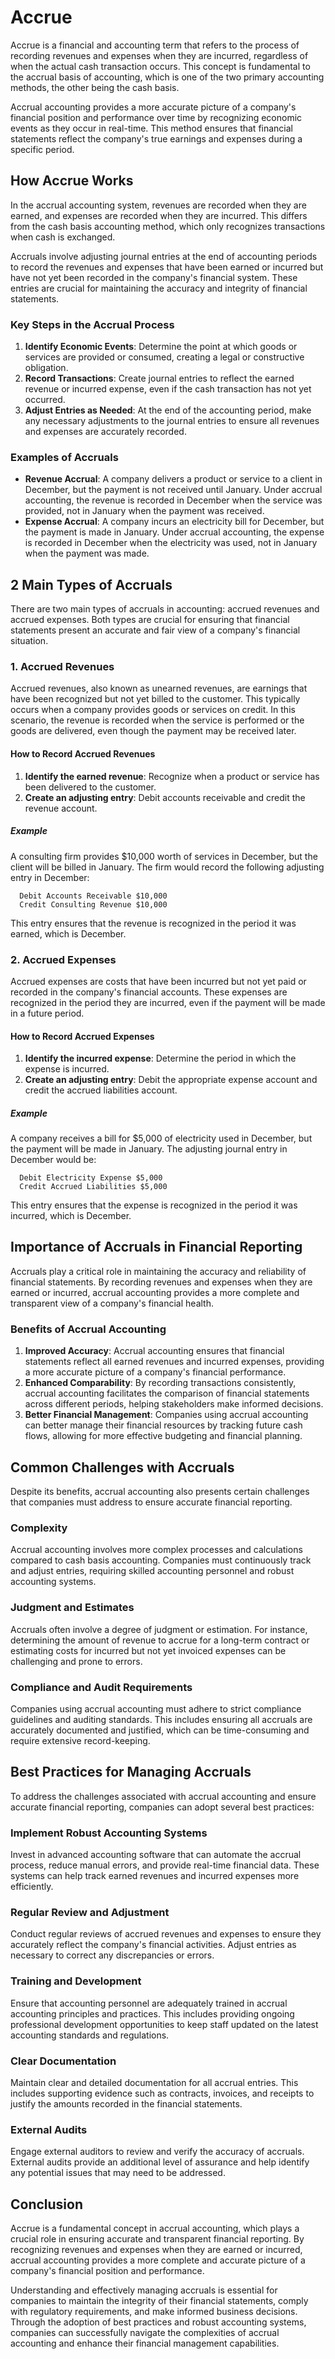# Accrue

Accrue is a financial and accounting term that refers to the process of recording revenues and expenses when they are incurred, regardless of when the actual cash transaction occurs. This concept is fundamental to the accrual basis of accounting, which is one of the two primary accounting methods, the other being the cash basis.

Accrual accounting provides a more accurate picture of a company's financial position and performance over time by recognizing economic events as they occur in real-time. This method ensures that financial statements reflect the company's true earnings and expenses during a specific period.

## How Accrue Works

In the accrual accounting system, revenues are recorded when they are earned, and expenses are recorded when they are incurred. This differs from the cash basis accounting method, which only recognizes transactions when cash is exchanged. 

Accruals involve adjusting journal entries at the end of accounting periods to record the revenues and expenses that have been earned or incurred but have not yet been recorded in the company's financial system. These entries are crucial for maintaining the accuracy and integrity of financial statements.

### Key Steps in the Accrual Process

1. **Identify Economic Events**: Determine the point at which goods or services are provided or consumed, creating a legal or constructive obligation.
2. **Record Transactions**: Create journal entries to reflect the earned revenue or incurred expense, even if the cash transaction has not yet occurred.
3. **Adjust Entries as Needed**: At the end of the accounting period, make any necessary adjustments to the journal entries to ensure all revenues and expenses are accurately recorded.

### Examples of Accruals

- **Revenue Accrual**: A company delivers a product or service to a client in December, but the payment is not received until January. Under accrual accounting, the revenue is recorded in December when the service was provided, not in January when the payment was received.
- **Expense Accrual**: A company incurs an electricity bill for December, but the payment is made in January. Under accrual accounting, the expense is recorded in December when the electricity was used, not in January when the payment was made.

## 2 Main Types of Accruals

There are two main types of accruals in accounting: accrued revenues and accrued expenses. Both types are crucial for ensuring that financial statements present an accurate and fair view of a company's financial situation.

### 1. Accrued Revenues

Accrued revenues, also known as unearned revenues, are earnings that have been recognized but not yet billed to the customer. This typically occurs when a company provides goods or services on credit. In this scenario, the revenue is recorded when the service is performed or the goods are delivered, even though the payment may be received later.

#### How to Record Accrued Revenues

1. **Identify the earned revenue**: Recognize when a product or service has been delivered to the customer.
2. **Create an adjusting entry**: Debit accounts receivable and credit the revenue account.

##### Example

A consulting firm provides $10,000 worth of services in December, but the client will be billed in January. The firm would record the following adjusting entry in December:

```plaintext
  Debit Accounts Receivable $10,000
  Credit Consulting Revenue $10,000
```

This entry ensures that the revenue is recognized in the period it was earned, which is December.

### 2. Accrued Expenses

Accrued expenses are costs that have been incurred but not yet paid or recorded in the company's financial accounts. These expenses are recognized in the period they are incurred, even if the payment will be made in a future period.

#### How to Record Accrued Expenses

1. **Identify the incurred expense**: Determine the period in which the expense is incurred.
2. **Create an adjusting entry**: Debit the appropriate expense account and credit the accrued liabilities account.

##### Example

A company receives a bill for $5,000 of electricity used in December, but the payment will be made in January. The adjusting journal entry in December would be:

```plaintext
  Debit Electricity Expense $5,000
  Credit Accrued Liabilities $5,000
```

This entry ensures that the expense is recognized in the period it was incurred, which is December.

## Importance of Accruals in Financial Reporting

Accruals play a critical role in maintaining the accuracy and reliability of financial statements. By recording revenues and expenses when they are earned or incurred, accrual accounting provides a more complete and transparent view of a company's financial health.

### Benefits of Accrual Accounting

1. **Improved Accuracy**: Accrual accounting ensures that financial statements reflect all earned revenues and incurred expenses, providing a more accurate picture of a company's financial performance.
2. **Enhanced Comparability**: By recording transactions consistently, accrual accounting facilitates the comparison of financial statements across different periods, helping stakeholders make informed decisions.
3. **Better Financial Management**: Companies using accrual accounting can better manage their financial resources by tracking future cash flows, allowing for more effective budgeting and financial planning.

## Common Challenges with Accruals

Despite its benefits, accrual accounting also presents certain challenges that companies must address to ensure accurate financial reporting.

### Complexity

Accrual accounting involves more complex processes and calculations compared to cash basis accounting. Companies must continuously track and adjust entries, requiring skilled accounting personnel and robust accounting systems.

### Judgment and Estimates

Accruals often involve a degree of judgment or estimation. For instance, determining the amount of revenue to accrue for a long-term contract or estimating costs for incurred but not yet invoiced expenses can be challenging and prone to errors.

### Compliance and Audit Requirements

Companies using accrual accounting must adhere to strict compliance guidelines and auditing standards. This includes ensuring all accruals are accurately documented and justified, which can be time-consuming and require extensive record-keeping.

## Best Practices for Managing Accruals

To address the challenges associated with accrual accounting and ensure accurate financial reporting, companies can adopt several best practices:

### Implement Robust Accounting Systems

Invest in advanced accounting software that can automate the accrual process, reduce manual errors, and provide real-time financial data. These systems can help track earned revenues and incurred expenses more efficiently.

### Regular Review and Adjustment

Conduct regular reviews of accrued revenues and expenses to ensure they accurately reflect the company's financial activities. Adjust entries as necessary to correct any discrepancies or errors.

### Training and Development

Ensure that accounting personnel are adequately trained in accrual accounting principles and practices. This includes providing ongoing professional development opportunities to keep staff updated on the latest accounting standards and regulations.

### Clear Documentation

Maintain clear and detailed documentation for all accrual entries. This includes supporting evidence such as contracts, invoices, and receipts to justify the amounts recorded in the financial statements.

### External Audits

Engage external auditors to review and verify the accuracy of accruals. External audits provide an additional level of assurance and help identify any potential issues that may need to be addressed.

## Conclusion

Accrue is a fundamental concept in accrual accounting, which plays a crucial role in ensuring accurate and transparent financial reporting. By recognizing revenues and expenses when they are earned or incurred, accrual accounting provides a more complete and accurate picture of a company's financial position and performance.

Understanding and effectively managing accruals is essential for companies to maintain the integrity of their financial statements, comply with regulatory requirements, and make informed business decisions. Through the adoption of best practices and robust accounting systems, companies can successfully navigate the complexities of accrual accounting and enhance their financial management capabilities.